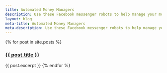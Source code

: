 ```yaml
---
title: Automated Money Managers
description: Use these Facebook messenger robots to help manage your money. Receive monthly budget updates, view incoming and outgoing funds. Receive coupons for shopping on stores you frequently shop at
layout: blog
meta-title: Automated Money Managers
meta-description: Use these Facebook messenger robots to help manage your money. Receive monthly budget updates, view incoming and outgoing funds. Receive coupons for shopping on stores you frequently shop at
---
```


{% for post in site.posts %}
  <h3><a href="{{ site.baseurl }}{{ post.url }}">{{ post.title }}</a></h3>
  {{ post.excerpt }}
{% endfor %}